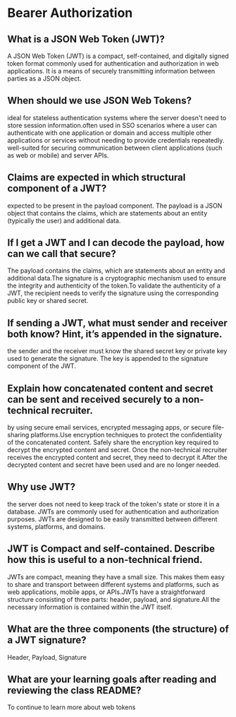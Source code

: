 # Bearer Authorization

## What is a JSON Web Token (JWT)?

A JSON Web Token (JWT) is a compact, self-contained, and digitally signed token format commonly used for authentication and authorization in web applications. It is a means of securely transmitting information between parties as a JSON object.

## When should we use JSON Web Tokens?

 ideal for stateless authentication systems where the server doesn't need to store session information.often used in SSO scenarios where a user can authenticate with one application or domain and access multiple other applications or services without needing to provide credentials repeatedly. well-suited for securing communication between client applications (such as web or mobile) and server APIs. 

 ## Claims are expected in which structural component of a JWT?

 expected to be present in the payload component. The payload is a JSON object that contains the claims, which are statements about an entity (typically the user) and additional data.

 ## If I get a JWT and I can decode the payload, how can we call that secure?

 The payload contains the claims, which are statements about an entity and additional data.The signature is a cryptographic mechanism used to ensure the integrity and authenticity of the token.To validate the authenticity of a JWT, the recipient needs to verify the signature using the corresponding public key or shared secret.

 ## If sending a JWT, what must sender and receiver both know? Hint, it’s appended in the signature.

 the sender and the receiver must know the shared secret key or private key used to generate the signature. The key is appended to the signature component of the JWT.

 ## Explain how concatenated content and secret can be sent and received securely to a non-technical recruiter.

by using secure email services, encrypted messaging apps, or secure file-sharing platforms.Use encryption techniques to protect the confidentiality of the concatenated content. Safely share the encryption key required to decrypt the encrypted content and secret. Once the non-technical recruiter receives the encrypted content and secret, they need to decrypt it.After the decrypted content and secret have been used and are no longer needed.

## Why use JWT?

the server does not need to keep track of the token's state or store it in a database. JWTs are commonly used for authentication and authorization purposes. JWTs are designed to be easily transmitted between different systems, platforms, and domains.

## JWT is Compact and self-contained. Describe how this is useful to a non-technical friend.

JWTs are compact, meaning they have a small size. This makes them easy to share and transport between different systems and platforms, such as web applications, mobile apps, or APIs.JWTs have a straightforward structure consisting of three parts: header, payload, and signature.All the necessary information is contained within the JWT itself.

## What are the three components (the structure) of a JWT signature?

Header, Payload, Signature

## What are your learning goals after reading and reviewing the class README?

To continue to learn more about web tokens

